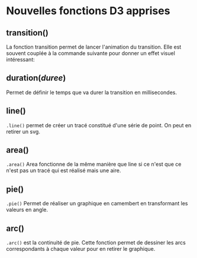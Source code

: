 # Nouvelles fonctions D3 apprises

## transition()

La fonction transition permet de lancer l'animation du transition. Elle est souvent couplée à la commande suivante pour donner un effet visuel intéressant:

## duration(*duree*)

Permet de définir le temps que va durer la transition en millisecondes.

## line()

`.line()` permet de créer un tracé constitué d'une série de point. On peut en retirer un svg.

## area()

`.area()` Area fonctionne de la même manière que line si ce n'est que ce n'est pas un tracé qui est réalisé mais une aire.

## pie()

 `.pie()` Permet de réaliser un graphique en camembert en transformant les valeurs en angle. 

## arc()

`.arc()` est la continuité de pie. Cette fonction permet de dessiner les arcs correspondants à chaque valeur pour en retirer le graphique.



